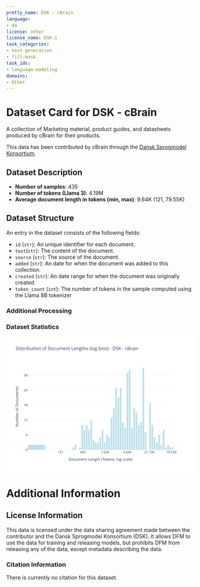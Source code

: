 ```yaml
---
pretty_name: DSK - cBrain
language:
- da
license: other
license_name: DSK-1
task_categories:
- text-generation
- fill-mask
task_ids:
- language-modeling
domains:
- Other
---
```


# Dataset Card for DSK - cBrain

<!-- START-SHORT DESCRIPTION -->
A collection of Marketing material, product guides, and datasheets produced by cBrain for their products.
<!-- END-SHORT DESCRIPTION -->

This data has been contributed by cBrain through the [Dansk Sprogmodel Konsortium](https://alexandra.dk/dsk).


## Dataset Description

<!-- START-DESC-STATS -->
- **Number of samples**: 435
- **Number of tokens (Llama 3)**: 4.19M
- **Average document length in tokens (min, max)**: 9.64K (121, 79.55K)
<!-- END-DESC-STATS -->


## Dataset Structure
An entry in the dataset consists of the following fields:

- `id` (`str`): An unique identifier for each document.
- `text`(`str`): The content of the document.
- `source` (`str`): The source of the document.
- `added` (`str`): An date for when the document was added to this collection.
- `created` (`str`): An date range for when the document was originally created.
- `token_count` (`int`): The number of tokens in the sample computed using the Llama 8B tokenizer


### Additional Processing


### Dataset Statistics

<!-- START-DATASET PLOTS -->
<p align="center">
<img src="./images/dist_document_length.svg" width="600" style="margin-right: 10px;" />
</p>
<!-- END-DATASET PLOTS -->


# Additional Information

## License Information
This data is licensed under the data sharing agreement made between the contributor and the Dansk Sprogmodel Konsortium (DSK). 
It allows DFM to use the data for training and releasing models, but prohibits DFM from releasing any of the data, except metadata describing the data. 

### Citation Information

There is currently no citation for this dataset.
